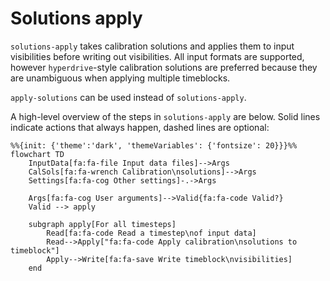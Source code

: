 # Solutions apply

`solutions-apply` takes calibration solutions and applies them to input
visibilities before writing out visibilities. All input formats are supported,
however `hyperdrive`-style calibration solutions are preferred because they are
unambiguous when applying multiple timeblocks.

`apply-solutions` can be used instead of `solutions-apply`.

A high-level overview of the steps in `solutions-apply` are below. Solid lines
indicate actions that always happen, dashed lines are optional:

```mermaid
%%{init: {'theme':'dark', 'themeVariables': {'fontsize': 20}}}%%
flowchart TD
    InputData[fa:fa-file Input data files]-->Args
    CalSols[fa:fa-wrench Calibration\nsolutions]-->Args
    Settings[fa:fa-cog Other settings]-.->Args

    Args[fa:fa-cog User arguments]-->Valid{fa:fa-code Valid?}
    Valid --> apply

    subgraph apply[For all timesteps]
        Read[fa:fa-code Read a timestep\nof input data]
        Read-->Apply["fa:fa-code Apply calibration\nsolutions to timeblock"]
        Apply-->Write[fa:fa-save Write timeblock\nvisibilities]
    end
```
